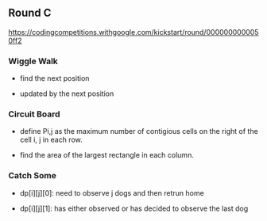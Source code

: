 ## Round C
https://codingcompetitions.withgoogle.com/kickstart/round/0000000000050ff2

### Wiggle Walk
- find the next position

- updated by the next position

### Circuit Board
- define Pi,j as the maximum number of contigious cells on the right of the cell i, j in each row.
   
- find the area of the largest rectangle in each column.

### Catch Some

- dp[i][j][0]: need to observe j dogs and then retrun home

- dp[i][j][1]: has either observed or has decided to observe the last dog
